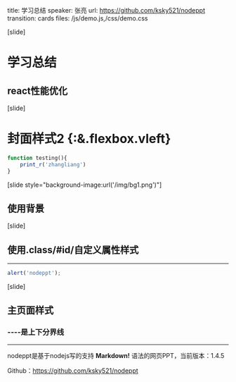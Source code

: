title: 学习总结
speaker: 张亮
url: https://github.com/ksky521/nodeppt
transition: cards
files: /js/demo.js,/css/demo.css

[slide]

# 学习总结
## react性能优化

[slide]

# 封面样式2 {:&.flexbox.vleft}
```php
function testing(){
    print_r('zhangliang')
}
``` 

[slide style="background-image:url('/img/bg1.png')"]

## 使用背景

[slide]
## 使用.class/#id/自定义属性样式
----

```javascript
alert('nodeppt');
```

[slide]

## 主页面样式
### ----是上下分界线
----

nodeppt是基于nodejs写的支持 **Markdown!** 语法的网页PPT，当前版本：1.4.5

Github：https://github.com/ksky521/nodeppt
